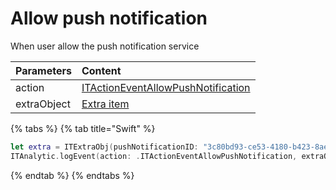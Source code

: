 # Allow push notification

When user allow the push notification service

| **Parameters** | **Content** |
| :--- | :--- |
| action | [ITActionEventAllowPushNotification](../tracking-event/log-event.md) |
| extraObject | [Extra item]() |

{% tabs %}
{% tab title="Swift" %}
```swift
let extra = ITExtraObj(pushNotificationID: "3c80bd93-ce53-4180-b423-8ae62b014f04")
ITAnalytic.logEvent(action: .ITActionEventAllowPushNotification, extraObject: extra)
```
{% endtab %}
{% endtabs %}


